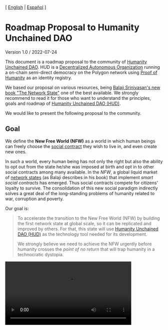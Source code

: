 [ [English](README.md) | [Español](README_ES.md) ]

# Roadmap Proposal to Humanity Unchained DAO

Version 1.0 / 2022-07-24

This document is a roadmap proposal to the community of [Humanity Unchained DAO](https://humanityunchained.org). HUD is a [Decentralized Autonomous Organization](https://en.wikipedia.org/wiki/Decentralized_autonomous_organization) running a on-chain semi-direct democracy on the Polygon network using [Proof of Humanity](https://www.proofofhumanity.id) as an identity registry.

We based our proposal on various resources, being [Balaji Srinivasan's new book "The Network State"](https://thenetworkstate.org) one of the best available.
We strongly recommend to read it for those who want to understand the principles, goals and roadmap of [Humanity Unchained DAO (HUD)](https://humanityunchained.org).

We would like to present the following proposal to the community.

## Goal

We define the **New Free World (NFW)** as a world in which human beings can freely choose the [social contract](https://en.wikipedia.org/wiki/Social_contract) they wish to live in, and even create new ones.

In such a world, every human being has not only the right but also the ability to opt out from the state he/she was imposed at birth and opt in to other social contracts among many available. In the *NFW*, a global liquid market of [network states](https://thenetworkstate.com/the-network-state-in-one-sentence) (as Balaji describes in his book) that implement *smart social contracts* has emerged. Thus social contracts compete for citizens' loyalty to survive. The consolidation of this new social paradigm indirectly solves a great deal of the long-standing problems of humanity related to war, corruption and poverty.

Our goal is:

> To accelerate the transition to the New Free World (NFW) by building the first network state at global scale, so it can be replicated and improved by others. For that, this state will use [Humanity Unchained DAO (HUD)](https://humanityunchained.org) as the technology tool needed for its development.
>
> We strongly believe we need to achieve the NFW urgently before humanity crosses the *point of no return* that will trap humanity in a technocratic dystopia.


<video src='https://www.youtube.com/watch?v=oFtI8PeDw3o' width=80% />



To know more about our principles and ideas, check out our [blog](https://mirror.xyz/0x52E0b45F59e58a10ABbe105F00ac771CFee814be)





## Implementation

Any organization needs some type of structure to operate. Therefore, we need a reliable tool that allows us to organize a community of millions of human beings in a decentralized way. For that, we propose to use a special type of NFT so that the HUD community can democratically assign roles to citizens and create task forces. The DAO may decide what roles are needed and who among the citizens fill them, based on whatever criteria the DAO considers appropriate, not necesseraly economic-based ones (such as the current *tokencracies*) nor self-imposed ones through an algorithm. These criteria could be, for example, reputation, trustworthiness, merit, professionalism and commitment to the DAO's goal. We call this type of NFT `emblems`.

`emblems` have the following characteristics:

- Only the DAO can mint, burn and transfer them
- Only citizens of the DAO can receive the token.
- The receivers cannot transfer the token, not even to another citizen, but they can always refuse to hold it by returning it to the DAO.
- The DAO can take back the token from the holder.

We can use `emblems` to organize the DAO in many ways. To begin with, we propose to mint `emblems` of two types: `guilds` and `projects`.

`Guilds` are groups of citizens who share a common skillset. `Projects` are groups of citizens who share a common task or project. Citizens holding a `project emblem` are responsible for that project: they take the decisions, plan, organize their teams, manage their available resources, and report any updates to the rest of HUD (for example, in the community calls).

For example: project `P` may needs 3 *full-time* citizens of guild `G1`, 2 citizens of guild `G2` and 1 citizen of guild `G3`.

Note that a citizen can belong to several `guilds` and `projects` at the same time.

There is a limited number of tokens per `emblem`, as the DAO decides to mint or burn according to its needs at that time. The DAO shall decide wisely on who assign the tokens to, as each `emblem` carries their corresponding duties and responsibilities. As such, they are a binding contract between the DAO and the citizen. Should the citizen neglect his responsibilities towards the DAO, the DAO can take the `emblem` and the reputation of the citizen would unavoidably damage.

The result of using `emblems` this way is a flat type of structure in which the whole DAO, not a small group of individuals, is fully sovereign to assign or unassign any roles and tasks to any member of the DAO at any time. We foresee the use of `emblems` to grant certain permissions to perform specific tasks on a smart contract level in HUD.


### Guilds

We propose the following guilds to start with:

|Name|Role and responsibilities|
| --- | --- |
|Mods|They are in charge of the moderation of the social channels (e.g. the Telegram groups). They answer questions from the community, spread news and updates and overall contribute to create a good atmosphere. |
|Devs|They are responsible for building and mantaining the tech infrastructure, such as smart contracts, dapps, servers, websites, code repositories, ENS, backlog for new features and bug fixes, etc. They also play an important role in educating the community in cybersecurity topics.|
|Legals|They are the link between the *legacy world* and the New Free World. They advice the community in legal matters. For example: If the DAO wants to own assets available only in the legacy world (e.g. a piece of land, a building, etc.), legals would create the legal structures to do it in the best way possible.|
|Medias|They are the DAO's spokepersons. They are responsible for all the DAO's official communications through social networks and old media. They are in charge of spreading HUD news through different channels and in different languages, creating contents in different formats, communication strategy, advertisement, etc. |


### Projects

We propose the following *projects* to start with:

|Name|Summary|
| --- | --- |
|[Genesis Tokens](projects/GenesisTokens/README.md)| A way to commemorate the birth of Humanity Unchained DAO by selling a limited number of tokens on an auction. The value of the tokens may, in principle, be solely honorific and/or artistic. We also propose to allocate part of the funds in the [UBI Burning Vault](http://app.democracy.earth/). The DAO shall decide the percentage.|
|[Emmental](projects/Emmental/README.md)| The goal of the **Emmental Project** is to create a geographical concentration of [Humanity Unchained DAO](https://humanityunchained.org) citizens in specific regions all over the world, through exercising their legal right to move freely within the boards of their legacy states, to achieve a democratic majority that supports the principles of the HUD. This idea is inspired by the [Free State Project](https://en.wikipedia.org/wiki/Free_State_Project).|
|[Identity Registry](projects/IdentityRegistry/README.md)| A identity registry system based on [Proof of Humanity](https://www.proofofhumanity.id) that takes the most of HUD to create a better identity system in terms of governance, scalability and cost. |
|[Staking](projects/Staking/README.md)| HUD token holders would receive reputational tokens that may be used by the DAO as an additional criteria for citizens to opt certain roles or execute certain tasks. |


### How to create or get an `emblem`

Creating a `guild` implies that the DAO acknowledges the need for a certain skill, specialization or role inside the DAO in order to achieve the goal. Creating a `project` implies that the DAO acknowledges the need to start a new project or task, and to allocate resources for it.

If a citizen wants to join a `guild` or a `project`, he or she needs to publicly, he or she must announce it publicly to the community and go through screen process that the DAO requires. In other words, the candidate needs to convince the DAO.

In any case, the DAO will need to democratically approve a transaction to create or transfer the `emblem` token. As for every voting, it is recommended to first propose your idea to the community in the [forum](https://forum.humanityunchained.org/), so it can be later voted off-chain and, lastly, voted on-chain.


### Example of on-chain voting

On-chain votings shall be performed on a weekly basis on certain days, as long as there are pending votings. The following is an example:

|Voting|Transaction|Purpose|
| --- | --- | --- |
|1|1| Update the PoH oracle.|
| |2| Fix a bug in one of the smart contracts.|
| |3| Transfer tokens from the DAO's wallet to pay members or third-parties.|
| |4| Change a parameter of one of the smart contracts.|
| |5| Assign emblems of type `guild` to the candidates selected via off-line voting.|
| |6| Create a new `emblem` of type `project` to start a new project.|
| |7| Assign the new `project` to the candidates selected via off-line voting.
|2|1| Expel a member of the DAO due to dishonest behavior towards the community.|

As a general rule, transactions likely to be approved should be grouped in the same voting. The goal is to minimize the risk of having to repeat a voting again. Off-chain voting may serve as a fair predictor of whether the transaction will be approved on-chain. Transactions whith an unclear forecast (i.e. expeling a member of the DAO might be a controversial issue that divides the community in half) will be voted separatedly.


## Other technical improvements

You can see HUD's GitHub issues [here](https://github.com/hhh01398/hud/issues). The issue [#16 Support multiple transactions in a single voting](https://github.com/hhh01398/hud/issues/16) is paramount to move forward faster by lowering the number of votings needed.


## Schedule

The following is an orientative schedule. Community Calls will be hold on the Telegram groups. Off-chain voting will be done in [HUD's Snapshot](https://snapshot.org/#/humanityunchaineddao.eth).

|Event|Details|
| --- | --- |
|Community Call (English)| Friday @ 9PM CET|
|Community Call (Spanish)| Thursday @ 11PM CET|
|Off-chain votings start| Any day|
|Off-chain votings end| Next week's Thursday|
|On-chain voting start| Saturday|
|On-chain voting ends| Monday|

**Note**: Change on the schedule may be announced on short notice, so stay tuned for any updates in the Telegram groups.


## Calendar

**Note**: The following calendar is an estimate. We may be forced to change it on short notice because of diverse reasons such as time constrains and limited resources.

|Milestone|Estimated Date|Status|
| --- | --- | --- |
|Voting of [#16 Support multiple transactions in a single voting](https://github.com/hhh01398/hud/issues/16) | 07-25 Mon | On schedule |
|Voting of PoH oracle update | 08-05 Sat | On schedule |
|Voting of:<br />- Genesis Token minting<br />- Emblems minting<br />- PoH oracle update<br />- Technical improvements | 08-05 Sat | On schedule |